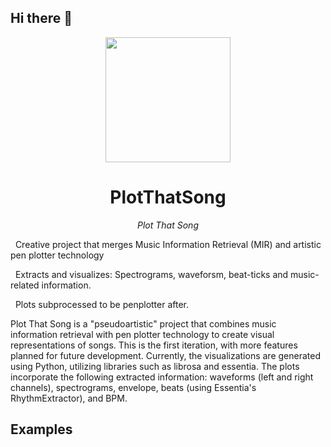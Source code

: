 ## Hi there 👋

<div align="center">

<img src="https://github.com/ignasinou/plotthatsong/assets/plotthatsong.jpeg" width="200px">

# PlotThatSong
<i> Plot That Song </i>

</div>

&nbsp; Creative project that merges Music Information Retrieval (MIR) and artistic pen plotter technology

&nbsp; Extracts and visualizes: Spectrograms, waveforsm, beat-ticks and music-related information.

&nbsp; Plots subprocessed to be penplotter after.

Plot That Song is a "pseudoartistic" project that combines music information retrieval with pen plotter technology to create visual representations of songs. This is the first iteration, with more features planned for future development. Currently, the visualizations are generated using Python, utilizing libraries such as librosa and essentia.
The plots incorporate the following extracted information: waveforms (left and right channels), spectrograms, envelope, beats (using Essentia's RhythmExtractor), and BPM.

## Examples





